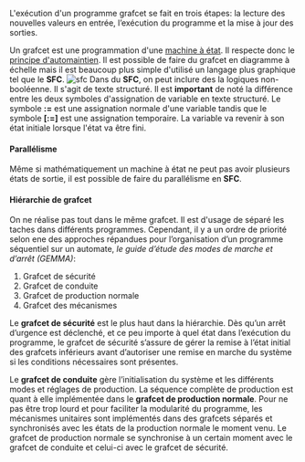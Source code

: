 L'exécution d'un programme grafcet se fait en trois étapes: la lecture des nouvelles valeurs en entrée, l’exécution du programme et la mise à jour des sorties.

Un grafcet est une programmation d'une [machine à état](../Projet/Machine%20à%20état.md). Il respecte donc le [principe d'automaintien](../Projet/Machine%20à%20état.md#Principe%20d'auto-maintien). Il est possible de faire du grafcet en diagramme à échelle mais il est beaucoup plus simple d'utilisé un langage plus graphique tel que le **SFC**. ![sfc](Images/sfc.png)
Dans du **SFC**, on peut inclure des la logiques non-booléenne. Il s'agit de texte structuré. Il est **important** de noté la différence entre les deux symboles d'assignation de variable en texte structuré. Le symbole **:=** est une assignation normale d'une variable tandis que le symbole **[:=]** est une assignation temporaire. La variable va revenir à son état initiale lorsque l'état va être fini.
#### Parallélisme
Même si mathématiquement un machine à état ne peut pas avoir plusieurs états de sortie, il est possible de faire du parallélisme en **SFC**.

#### Hiérarchie de grafcet
On ne réalise pas tout dans le même grafcet. Il est d'usage de séparé les taches dans différents programmes. Cependant, il y a un ordre de priorité selon ene des approches répandues pour l’organisation d’un programme séquentiel sur un automate, *le guide d’étude des modes de marche et d’arrêt (GEMMA)*:
1. Grafcet de sécurité
2. Grafcet de conduite
3. Grafcet de production normale
4. Grafcet des mécanismes

Le **grafcet de sécurité** est le plus haut dans la hiérarchie. Dès qu’un arrêt d’urgence est déclenché, et ce peu importe à quel état dans l’exécution du programme, le grafcet de sécurité s’assure de gérer la remise à l’état initial des grafcets inférieurs avant d’autoriser une remise en marche du système si les conditions nécessaires sont présentes.

Le **grafcet de conduite** gère l’initialisation du système et les différents modes et réglages de production. La séquence complète de production est quant à elle implémentée dans le **grafcet de production normale**. Pour ne pas être trop lourd et pour faciliter la modularité du programme, les mécanismes unitaires sont implémentés dans des grafcets séparés et synchronisés avec les états de la production normale le moment venu. Le grafcet de production normale se synchronise à un certain moment avec le grafcet de conduite et celui-ci avec le grafcet de sécurité.